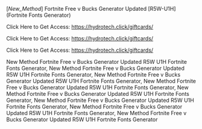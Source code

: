 [*New_Method*] Fortnite Free v Bucks Generator Updated [R5W-U1H] (Fortnite Fonts Generator)

Click Here to Get Access: https://hydrotech.click/giftcards/

Click Here to Get Access: https://hydrotech.click/giftcards/

Click Here to Get Access: https://hydrotech.click/giftcards/

 New Method Fortnite Free v Bucks Generator Updated R5W U1H Fortnite Fonts Generator, New Method Fortnite Free v Bucks Generator Updated R5W U1H Fortnite Fonts Generator, New Method Fortnite Free v Bucks Generator Updated R5W U1H Fortnite Fonts Generator, New Method Fortnite Free v Bucks Generator Updated R5W U1H Fortnite Fonts Generator, New Method Fortnite Free v Bucks Generator Updated R5W U1H Fortnite Fonts Generator, New Method Fortnite Free v Bucks Generator Updated R5W U1H Fortnite Fonts Generator, New Method Fortnite Free v Bucks Generator Updated R5W U1H Fortnite Fonts Generator, New Method Fortnite Free v Bucks Generator Updated R5W U1H Fortnite Fonts Generator
